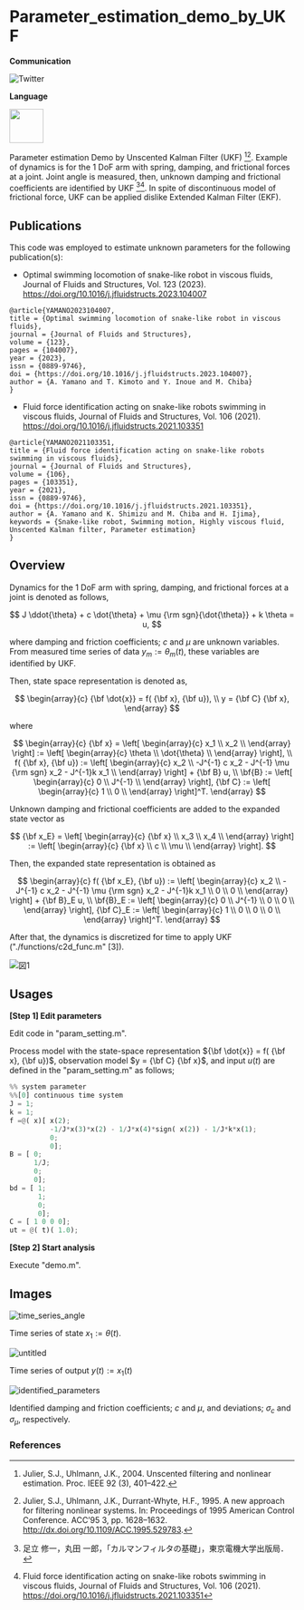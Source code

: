 # Parameter_estimation_demo_by_UKF

**Communication**

<a style="text-decoration: none" href="https://twitter.com/hogelungfish_" target="_blank">
    <img src="https://img.shields.io/badge/twitter-%40hogelungfish_-1da1f2.svg" alt="Twitter">
</a>
<p>

**Language**
<p>
<img src="https://cdn.jsdelivr.net/gh/devicons/devicon/icons/matlab/matlab-original.svg" width="60"/>
<p>


Parameter estimation Demo by Unscented Kalman Filter (UKF) [^1][^2].
Example of dynamics is for the 1 DoF arm with spring, damping, and frictional forces at a joint.
Joint angle is measured, then, unknown damping and frictional coefficients are identified by UKF [^3][^4].
In spite of discontinuous model of frictional force, UKF can be applied dislike Extended Kalman Filter (EKF). 


## Publications

This code was employed to estimate unknown parameters for the following publication(s):

* Optimal swimming locomotion of snake-like robot in viscous fluids, Journal of Fluids and Structures, Vol. 123 (2023).  
https://doi.org/10.1016/j.jfluidstructs.2023.104007

````
@article{YAMANO2023104007,
title = {Optimal swimming locomotion of snake-like robot in viscous fluids},
journal = {Journal of Fluids and Structures},
volume = {123},
pages = {104007},
year = {2023},
issn = {0889-9746},
doi = {https://doi.org/10.1016/j.jfluidstructs.2023.104007},
author = {A. Yamano and T. Kimoto and Y. Inoue and M. Chiba}
}
````

* Fluid force identification acting on snake-like robots swimming in viscous fluids, Journal of Fluids and Structures, Vol. 106 (2021).
https://doi.org/10.1016/j.jfluidstructs.2021.103351

````
@article{YAMANO2021103351,
title = {Fluid force identification acting on snake-like robots swimming in viscous fluids},
journal = {Journal of Fluids and Structures},
volume = {106},
pages = {103351},
year = {2021},
issn = {0889-9746},
doi = {https://doi.org/10.1016/j.jfluidstructs.2021.103351},
author = {A. Yamano and K. Shimizu and M. Chiba and H. Ijima},
keywords = {Snake-like robot, Swimming motion, Highly viscous fluid, Unscented Kalman filter, Parameter estimation}
}
````



## Overview

Dynamics for the 1 DoF arm with spring, damping, and frictional forces at a joint is denoted as follows,

$$
J \ddot{\theta} + c \dot{\theta} + \mu {\rm sgn}{\dot{\theta}} + k \theta = u,
$$

where damping and friction coefficients; $c$ and $\mu$ are unknown variables.
From measured time series of data $y_m := \theta_m(t)$, these variables are identified by UKF.

Then, state space representation is denoted as,

$$
\begin{array}{c}
{\bf \dot{x}} = f( {\bf x}, {\bf u}), \\
y = {\bf C} {\bf x},
\end{array}
$$

where

$$
\begin{array}{c}
{\bf x} =
\left[
\begin{array}{c}
x_1 \\
x_2 \\
\end{array}
\right] :=
\left[
\begin{array}{c}
\theta \\
\dot{\theta} \\
\end{array}
\right], \\
f( {\bf x}, {\bf u}) :=
\left[
\begin{array}{c}
x_2 \\
-J^{-1} c x_2 - J^{-1} \mu {\rm sgn} x_2 - J^{-1}k x_1 \\
\end{array}
\right] + {\bf B} u, \\
\bf{B} := 
\left[
\begin{array}{c}
0 \\
J^{-1} \\
\end{array}
\right], 
{\bf C} := 
\left[
\begin{array}{c}
1 \\
0 \\
\end{array}
\right]^T.
\end{array}
$$

Unknown damping and frictional coefficients are added to the expanded state vector as

$$
{\bf x_E} =
\left[
\begin{array}{c}
{\bf x} \\
x_3 \\
x_4 \\
\end{array}
\right] :=
\left[
\begin{array}{c}
{\bf x} \\
c \\
\mu \\
\end{array}
\right].
$$

Then, the expanded state representation is obtained as

$$
\begin{array}{c}
f( {\bf x_E}, {\bf u}) :=
\left[
\begin{array}{c}
x_2 \\
-J^{-1} c x_2 - J^{-1} \mu {\rm sgn} x_2 - J^{-1}k x_1 \\
0 \\
0 \\
\end{array}
\right] + {\bf B}_E u, \\
\bf{B}_E := 
\left[
\begin{array}{c}
0 \\
J^{-1} \\
0 \\
0 \\
\end{array}
\right], 
{\bf C}_E := 
\left[
\begin{array}{c}
1 \\
0 \\
0 \\
0 \\
\end{array}
\right]^T.
\end{array}
$$


After that, the dynamics is discretized for time to apply UKF ("./functions/c2d_func.m" [3]).

![図1](https://github.com/KRproject-tech/Parameter_estimation_demo_by_UKF/assets/114337358/c67f179f-8d55-4f0f-b6e1-c86732d4094c)





## Usages

__[Step 1] Edit parameters__

Edit code in "param_setting.m".

Process model with the state-space representation ${\bf \dot{x}} = f( {\bf x}, {\bf u})$, observation model $y = {\bf C} {\bf x}$, and input $u(t)$ are defined in the "param_setting.m" as follows;

````python
%% system parameter
%%[0] continuous time system
J = 1;
k = 1;
f =@( x)[ x(2);
          -1/J*x(3)*x(2) - 1/J*x(4)*sign( x(2)) - 1/J*k*x(1);
          0;
          0];
B = [ 0;
      1/J;
      0;
      0];
bd = [ 1;
       1;
       0;
       0];
C = [ 1 0 0 0];
ut = @( t)( 1.0);
````

__[Step 2] Start analysis__

Execute "demo.m". 


## Images

![time_series_angle](https://github.com/KRproject-tech/Parameter_estimation_demo_by_UKF/assets/114337358/01988d56-d82c-4541-b0d1-d81eeac080da)

Time series of state $x_1 := \theta (t)$.


![untitled](https://user-images.githubusercontent.com/114337358/193397522-72f5e6e8-20ad-4821-932b-a2290c713a68.png)

Time series of output $y(t) := x_1(t)$

![identified_parameters](https://github.com/KRproject-tech/Parameter_estimation_demo_by_UKF/assets/114337358/44c5ceec-5d16-4fcb-8932-2e5c91548bbc)

Identified damping and friction coefficients; $c$ and $\mu$, and deviations; $\sigma_c$ and $\sigma_\mu$, respectively. 



### References
[^1]: Julier, S.J., Uhlmann, J.K., 2004. Unscented filtering and nonlinear estimation. Proc. IEEE 92 (3), 401–422.

[^2]: Julier, S.J., Uhlmann, J.K., Durrant-Whyte, H.F., 1995. A new approach for filtering nonlinear systems. In: Proceedings of 1995 American Control
Conference. ACC’95 3, pp. 1628–1632. http://dx.doi.org/10.1109/ACC.1995.529783.

[^3]: 足立 修一，丸田 一郎，「カルマンフィルタの基礎」，東京電機大学出版局．

[^4]: Fluid force identification acting on snake-like robots swimming in viscous fluids, Journal of Fluids and Structures, Vol. 106 (2021).  
https://doi.org/10.1016/j.jfluidstructs.2021.103351
